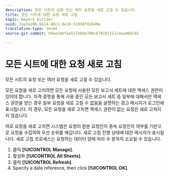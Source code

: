 ```yaml
---
description: 모든 시트의 요청 또는 여러 요청을 새로 고칠 수 있습니다.
title: 모든 시트에 대한 요청 새로 고침
topic: Report builder
uuid: 7aa3a206-6b14-40c1-8e18-51998f02649e
translation-type: tm+mt
source-git-commit: 99ee24efaa517e8da700c67818c111c4aa90dc02

---
```



# 모든 시트에 대한 요청 새로 고침

모든 시트의 요청 또는 여러 요청을 새로 고칠 수 있습니다.

모든 요청을 새로 고치려면 모든 요청에 사용된 모든 보고서 세트에 대한 액세스 권한이 있어야 합니다. 자격 증명을 통해 사용 중인 모든 보고서 세트 중 일부에 대해서만 액세스 권한을 받는 경우 일부 요청을 새로 고칠 수 없음을 설명하는 경고 메시지가 로그인에 표시됩니다. 이 경우, 모든 요청을 새로 고치면 액세스 권한이 없는 요청은 새로 고쳐지지 않습니다.

여로 요청을 새로 고치면 시스템은 요청이 원본 요청인지 종속 요청인지 여부를 기반으로 요청을 수집하여 우선 순위를 매깁니다. 새로 고침 진행 상태에 대한 메시지가 표시됩니다. 새로 고침 프로세스는 요청하는 데이터 양에 따라 수 분까지 소요될 수 있습니다.

1. 클릭 **[!UICONTROL Manage]**.
1. 활성화 **[!UICONTROL All Sheets]**.
1. 클릭 **[!UICONTROL Refresh]**.
1. Specify a date reference, then click **[!UICONTROL OK]**.
